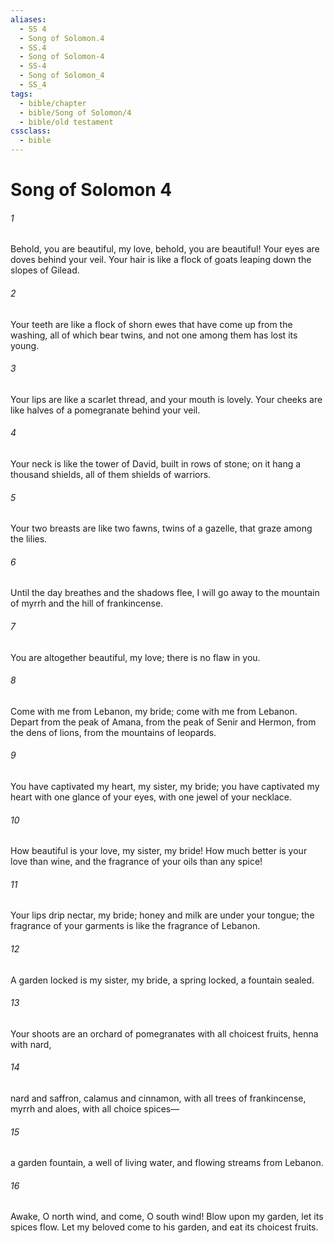 ```yaml
---
aliases:
  - SS 4
  - Song of Solomon.4
  - SS.4
  - Song of Solomon-4
  - SS-4
  - Song of Solomon_4
  - SS_4
tags:
  - bible/chapter
  - bible/Song of Solomon/4
  - bible/old testament
cssclass:
  - bible
---
```


# Song of Solomon 4

###### 1
Behold, you are beautiful, my love, behold, you are beautiful! Your eyes are doves behind your veil. Your hair is like a flock of goats leaping down the slopes of Gilead.
###### 2
Your teeth are like a flock of shorn ewes that have come up from the washing, all of which bear twins, and not one among them has lost its young.
###### 3
Your lips are like a scarlet thread, and your mouth is lovely. Your cheeks are like halves of a pomegranate behind your veil.
###### 4
Your neck is like the tower of David, built in rows of stone; on it hang a thousand shields, all of them shields of warriors.
###### 5
Your two breasts are like two fawns, twins of a gazelle, that graze among the lilies.
###### 6
Until the day breathes and the shadows flee, I will go away to the mountain of myrrh and the hill of frankincense.
###### 7
You are altogether beautiful, my love; there is no flaw in you.
###### 8
Come with me from Lebanon, my bride; come with me from Lebanon. Depart from the peak of Amana, from the peak of Senir and Hermon, from the dens of lions, from the mountains of leopards.
###### 9
You have captivated my heart, my sister, my bride; you have captivated my heart with one glance of your eyes, with one jewel of your necklace.
###### 10
How beautiful is your love, my sister, my bride! How much better is your love than wine, and the fragrance of your oils than any spice!
###### 11
Your lips drip nectar, my bride; honey and milk are under your tongue; the fragrance of your garments is like the fragrance of Lebanon.
###### 12
A garden locked is my sister, my bride, a spring locked, a fountain sealed.
###### 13
Your shoots are an orchard of pomegranates with all choicest fruits, henna with nard,
###### 14
nard and saffron, calamus and cinnamon, with all trees of frankincense, myrrh and aloes, with all choice spices—
###### 15
a garden fountain, a well of living water, and flowing streams from Lebanon.
###### 16
Awake, O north wind, and come, O south wind! Blow upon my garden, let its spices flow. Let my beloved come to his garden, and eat its choicest fruits.


